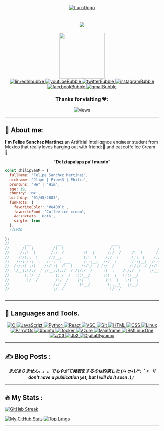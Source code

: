 
<div id="header" align="center">
  <a href="https://philipsanm.github.io/">
    <img src="https://user-images.githubusercontent.com/99928036/180630088-4cc8aa91-83d2-410e-a944-4bb4bbd4730c.png" alt="LunaDogo"/>
  </a>
  <h1>
  <img src="https://readme-typing-svg.herokuapp.com?font=Copse&size=28&duration=4500&color=3383F7&center=true&vCenter=true&width=426&height=80&lines=Hi+there!+%E2%9C%8C%EF%B8%8F;I'm+Felipe+%7C%7C+Philip+%7C%7C+Pipe+%F0%9F%91%BE;AI+engineering+student+%F0%9F%A4%96"/></h1>
  <img src="https://user-images.githubusercontent.com/99928036/180630136-b74574e8-c1c8-4cd3-8296-f5a2c12b25f7.gif" width="150"/>
</div>



<div id="bubbles" align="center">
  <a href="https://www.linkedin.com/in/philipsanm/">
    <img src="https://img.icons8.com/bubbles/50/000000/linkedin.png" alt="linkedInbubble"/>
  </a>
  <a href="https://www.youtube.com/channel/UCMRk28DnkUTdiNdVc-ZuK_Q">
    <img src="https://img.icons8.com/bubbles/50/000000/youtube.png" alt="youtubeBubble"/>
  </a>
  <a href="https://twitter.com/PhilipSanM_">
    <img src="https://img.icons8.com/bubbles/50/000000/twitter-circled.png" alt="twitterBubble"/>
  </a>
  <a href="https://www.instagram.com/philipsanm/">
    <img src="https://img.icons8.com/bubbles/50/000000/instagram.png" alt="instagramBubble"/>
  </a>
    </a>
  <a href="https://www.facebook.com/profile.php?id=100081291668294">
    <img src="https://img.icons8.com/bubbles/50/000000/facebook.png" alt="facebookBubble"/>
  </a>
  <a href="mailto:felipesanchezmart@gmail.com">
    <img src="https://img.icons8.com/bubbles/50/000000/gmail.png" alt="gmailBubble"/>
  </a>
</div>



<div id="Views" align = "center">
  <h3>Thanks for visiting ❤️:</h3>   <img src="https://profile-counter.glitch.me/PhilipSanM/count.svg" alt="views"/>
</div>

---

##  :cherry_blossom: About me:
</i>

 <p><strong>I'm Felipe Sanchez Martinez </strong>an Artificial Intelligence engineer student from Mexico that really loves hanging out with friends🍺 and eat coffe Ice     Cream 🍦</p> 
 
 <div id="phrase" align = "center">
  <strong>"De Iztapalapa pa'l mundo"</strong>
</div>

```javascript
const philipSanM = {
  fullName: 'Felipe Sanchez Martinez',
  nickname: 'Jlipe | Pipe<3 | Philip',
  pronouns: "He" | "Him",
  age: 19,
  country: 'Mx',
  birthday: '01/05/2003',
  funFacts: {
    favoriteColor: '#e4007c',
    favoriteFood: 'Coffee ice cream',
    dogsOrCats: 'both',
    single: true,
  },
  //LMAO
 
};
//       ___           ___                       ___                   ___     
//      /\  \         /\__\          ___        /\__\      ___        /\  \                  _ 
//     /::\  \       /:/  /         /\  \      /:/  /     /\  \      /::\  \      __   ___.--'_`.
//    /:/\:\  \     /:/__/          \:\  \    /:/  /      \:\  \    /:/\:\  \    ( _`.'. -   'o` )  
//   /::\~\:\  \   /::\  \ ___      /::\__\  /:/  /       /::\__\  /::\~\:\  \   _\.'_'      _.-'  
//  /:/\:\ \:\__\ /:/\:\  /\__\  __/:/\/__/ /:/__/     __/:/\/__/ /:/\:\ \:\__\ ( \`. )    //\`   
//  \/__\:\/:/  / \/__\:\/:/  / /\/:/  /    \:\  \    /\/:/  /    \/__\:\/:/  /  \_`-'`---'\\__,  
//       \::/  /       \::/  /  \::/__/      \:\  \   \::/__/          \::/  /    \`        `-\  
//        \/__/        /:/  /    \:\__\       \:\  \   \:\__\           \/__/      `               
//                    /:/  /      \/__/        \:\__\   \/__/                   
//                    \/__/                     \/__/                          
     

```

---

## :art: Languages and Tools.
</i>

<div id="Tools" align="middle">
 <a href="https://en.wikipedia.org/wiki/C_(programming_language)">
    <img src="https://img.shields.io/badge/C-0078d7.svg?style=for-the-badge&logo=c&logoColor=white" alt="C"/>
  </a>
  <a href="https://www.javascript.com/">
    <img src="https://img.shields.io/badge/javascript-%23323330.svg?style=for-the-badge&logo=javascript&logoColor=%23F7DF1E" alt="JavaScript"/>
  </a>
  <a href="https://www.python.org">
    <img src="https://img.shields.io/badge/python-3670A0?style=for-the-badge&logo=python&logoColor=ffdd54" alt="Python"/>
  </a>
  <a href="https://reactjs.org/">
    <img src="https://img.shields.io/badge/react-%2320232a.svg?style=for-the-badge&logo=react&logoColor=%2361DAFB" alt="React"/>
  </a>
  <a href="https://code.visualstudio.com/">
    <img src="https://img.shields.io/badge/Visual%20Studio%20Code-0078d7.svg?style=for-the-badge&logo=visual-studio-code&logoColor=white" alt="VSC"/>
  </a>
  <a href="https://git-scm.com/">
    <img src="https://img.shields.io/badge/git-%23F05033.svg?style=for-the-badge&logo=git&logoColor=white" alt="Git"/>
  </a>
    <a href="https://www.w3.org/html/">
    <img src="https://img.shields.io/badge/html5-%23E34F26.svg?style=for-the-badge&logo=html5&logoColor=white" alt="HTML"/>
  </a>
  <a href="https://www.instagram.com/philipsanm/">
    <img src="https://img.shields.io/badge/css3-%231572B6.svg?style=for-the-badge&logo=css3&logoColor=white" alt="CSS"/>
  </a>
  <a href="https://www.linux.org/">
    <img src="https://img.shields.io/badge/linux-%2320232a.svg?style=for-the-badge&logo=linux&logoColor=white" alt="Linux"/>
  </a>
  <a href="https://parrotlinux.org/">
    <img src="https://img.shields.io/badge/parrot_OS-483849.svg?style=for-the-badge&logo=linux&logoColor=white" alt="ParrotOs"/>
  </a>
  <a href="https://ubuntu.com/">
    <img src="https://img.shields.io/badge/ubuntu-B01730.svg?style=for-the-badge&logo=ubuntu&logoColor=white" alt="Ubuntu"/>
  </a>
  <a href="https://www.docker.com">
    <img src="https://img.shields.io/badge/Docker-%231572B6.svg?style=for-the-badge&logo=docker&logoColor=white" alt="Docker"/>
  </a>
   <a href="https://azure.microsoft.com/en-us/">
    <img src="https://img.shields.io/badge/azure-0098d7.svg?style=for-the-badge&logo=microsoft&logoColor=purple" alt="Azure"/>
  </a>
  <a href="https://www.ibm.com/topics/mainframe">
    <img src="https://img.shields.io/badge/mainframe-972D83.svg?style=for-the-badge&logo=ibm&logoColor=white" alt="Mainframe"/>
  </a>
   <a href="https://www.ibm.com/it-infrastructure/linuxone">
    <img src="https://img.shields.io/badge/IBMLinuxOne-353034.svg?style=for-the-badge&logo=IBM&logoColor=white" alt="IBMLinuxOne"/>
  </a>
   <a href="https://www.ibm.com/it-infrastructure/z/zos">
    <img src="https://img.shields.io/badge/z/os_UNIX-A327B9.svg?style=for-the-badge&logo=ibm&logoColor=white" alt="z/OS"/>
  </a>
  <a href="https://www.ibm.com/db2">
    <img src="https://img.shields.io/badge/db2-5406C1.svg?style=for-the-badge&logo=ibm&logoColor=white" alt="db2"/>
  </a>
  <a href="">
    <img src="https://img.shields.io/badge/Digital_Systems-850218.svg?style=for-the-badge&logo=arduino&logoColor=white" alt="DigitalSystems"/>
  </a>
 
</div>

---

## :writing_hand: Blog Posts :
</i>

<div id="Posts" align="middle">
  <i><strong>
      まだありません。。。でもやがて発表をするのは約束した (ﾉ◕ヮ◕)ﾉ*:･ﾟ✧
      「I don't have a publication yet, but I will do it soon :)」 
  </i></strong>
</div>

---

## :fire: My Stats :
</i>

[![GitHub Streak](http://github-readme-streak-stats.herokuapp.com?user=PhilipSanM&theme=vision-friendly-dark&date_format=j%20M%5B%20Y%5D)](https://git.io/streak-stats)

[![My GitHub Stats](https://github-readme-stats.vercel.app/api/?username=PhilipSanM&count_private=true&theme=vision-friendly-dark&showicons=true)]()
[![Top Langs](https://github-readme-stats.vercel.app/api/top-langs/?username=PhilipSanM&layout=compact&theme=vision-friendly-dark)](https://github.com/anuraghazra/github-readme-stats)

---


